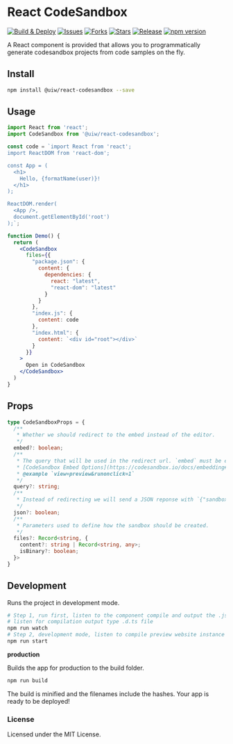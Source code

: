 React CodeSandbox
===

<!--dividing-->

[![Build & Deploy](https://github.com/uiwjs/react-codesandbox/workflows/Build%20&%20Deploy/badge.svg)](https://github.com/uiwjs/react-codesandbox/actions)
[![Issues](https://img.shields.io/github/issues/uiwjs/react-codesandbox.svg)](https://github.com/uiwjs/react-codesandbox/issues)
[![Forks](https://img.shields.io/github/forks/uiwjs/react-codesandbox.svg)](https://github.com/uiwjs/react-codesandbox/network)
[![Stars](https://img.shields.io/github/stars/uiwjs/react-codesandbox.svg)](https://github.com/uiwjs/react-codesandbox/stargazers)
[![Release](https://img.shields.io/github/release/uiwjs/react-codesandbox)](https://github.com/uiwjs/react-codesandbox/releases)
[![npm version](https://img.shields.io/npm/v/@uiw/react-codesandbox.svg)](https://www.npmjs.com/package/@uiw/react-codesandbox)

A React component is provided that allows you to programmatically generate codesandbox projects from code samples on the fly.

## Install

```bash
npm install @uiw/react-codesandbox --save
```

## Usage

```jsx
import React from 'react';
import CodeSandbox from '@uiw/react-codesandbox';

const code = `import React from 'react';
import ReactDOM from 'react-dom';

const App = (
  <h1>
    Hello, {formatName(user)}!
  </h1>
);

ReactDOM.render(
  <App />,
  document.getElementById('root')
);`;

function Demo() {
  return (
    <CodeSandbox
      files={{
        "package.json": {
          content: {
            dependencies: {
              react: "latest",
              "react-dom": "latest"
            }
          }
        },
        "index.js": {
          content: code
        },
        "index.html": {
          content: `<div id="root"></div>`
        }
      }}
    >
      Open in CodeSandbox
    </CodeSandbox>
  )
}
```

## Props

```typescript
type CodeSandboxProps = {
  /**
   * Whether we should redirect to the embed instead of the editor.
   */
  embed?: boolean;
  /**
   * The query that will be used in the redirect url. `embed` must be equal to `true`, `embed=true`.
   * [CodeSandbox Embed Options](https://codesandbox.io/docs/embedding#embed-options)
   * @example `view=preview&runonclick=1`
   */
  query?: string;
  /**
   * Instead of redirecting we will send a JSON reponse with `{"sandbox_id": sandboxId}`.
   */
  json?: boolean;
  /**
   * Parameters used to define how the sandbox should be created.
   */
  files?: Record<string, {
    content?: string | Record<string, any>;
    isBinary?: boolean;
  }>
}
```

## Development

Runs the project in development mode.  

```bash
# Step 1, run first, listen to the component compile and output the .js file
# listen for compilation output type .d.ts file
npm run watch
# Step 2, development mode, listen to compile preview website instance
npm run start
```

**production**

Builds the app for production to the build folder.

```bash
npm run build
```

The build is minified and the filenames include the hashes.
Your app is ready to be deployed!

### License

Licensed under the MIT License.
